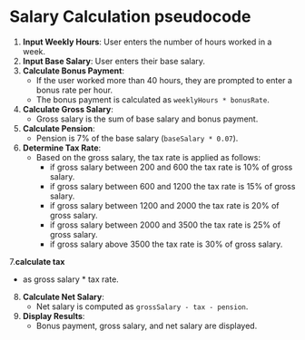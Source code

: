 # Salary Calculation pseudocode


1. **Input Weekly Hours**: User enters the number of hours worked in a week.
2. **Input Base Salary**: User enters their base salary.
3. **Calculate Bonus Payment**:
   - If the user worked more than 40 hours, they are prompted to enter a bonus rate per hour.
   - The bonus payment is calculated as `weeklyHours * bonusRate`.
4. **Calculate Gross Salary**:
   - Gross salary is the sum of base salary and bonus payment.
5. **Calculate Pension**:
   - Pension is 7% of the base salary (`baseSalary * 0.07`).
6. **Determine Tax Rate**:
   - Based on the gross salary, the tax rate is applied as follows:
     - if gross salary between 200 and 600 the tax rate is 10% of gross salary.
     - if gross salary between 600 and 1200 the tax rate is 15% of gross salary.
     - if gross salary between 1200 and 2000 the tax rate is 20% of gross salary.
     - if gross salary between 2000 and 3500 the tax rate is 25% of gross salary.
     - if gross salary above 3500 the tax rate is 30% of gross salary.
    
7.**calculate tax**
- as gross salary * tax rate.

8. **Calculate Net Salary**:
   - Net salary is computed as `grossSalary - tax - pension`.
9. **Display Results**:
   - Bonus payment, gross salary, and net salary are displayed.
